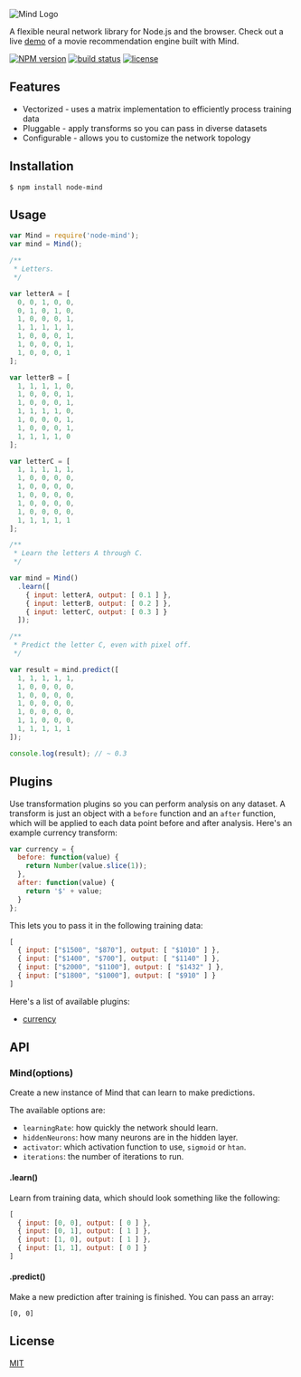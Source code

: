 ![Mind Logo](https://cldup.com/D1yUfBz7Iu.png)

A flexible neural network library for Node.js and the browser. Check out a live [demo](http://www.mindjs.net/) of a movie recommendation engine built with Mind.

[![NPM version][npm-image]][npm-url]
[![build status][circle-image]][circle-url]
[![license][license-image]][license-url]

## Features

- Vectorized - uses a matrix implementation to efficiently process training data
- Pluggable - apply transforms so you can pass in diverse datasets
- Configurable - allows you to customize the network topology

## Installation

    $ npm install node-mind

## Usage

```js
var Mind = require('node-mind');
var mind = Mind();

/**
 * Letters.
 */

var letterA = [
  0, 0, 1, 0, 0,
  0, 1, 0, 1, 0,
  1, 0, 0, 0, 1,
  1, 1, 1, 1, 1,
  1, 0, 0, 0, 1,
  1, 0, 0, 0, 1,
  1, 0, 0, 0, 1
];

var letterB = [
  1, 1, 1, 1, 0,
  1, 0, 0, 0, 1,
  1, 0, 0, 0, 1,
  1, 1, 1, 1, 0,
  1, 0, 0, 0, 1,
  1, 0, 0, 0, 1,
  1, 1, 1, 1, 0
];

var letterC = [
  1, 1, 1, 1, 1,
  1, 0, 0, 0, 0,
  1, 0, 0, 0, 0,
  1, 0, 0, 0, 0,
  1, 0, 0, 0, 0,
  1, 0, 0, 0, 0,
  1, 1, 1, 1, 1
];

/**
 * Learn the letters A through C.
 */

var mind = Mind()
  .learn([
    { input: letterA, output: [ 0.1 ] },
    { input: letterB, output: [ 0.2 ] },
    { input: letterC, output: [ 0.3 ] }
  ]);

/**
 * Predict the letter C, even with pixel off.
 */

var result = mind.predict([
  1, 1, 1, 1, 1,
  1, 0, 0, 0, 0,
  1, 0, 0, 0, 0,
  1, 0, 0, 0, 0,
  1, 0, 0, 0, 0,
  1, 1, 0, 0, 0,
  1, 1, 1, 1, 1
]);

console.log(result); // ~ 0.3
```

## Plugins

Use transformation plugins so you can perform analysis on any dataset. A transform is just an object with a `before` function and an `after` function, which will be applied to each data point before and after analysis. Here's an example currency transform:

```js
var currency = {
  before: function(value) {
    return Number(value.slice(1));
  },
  after: function(value) {
    return '$' + value;
  }
};
```

This lets you to pass it in the following training data:

```js
[
  { input: ["$1500", "$870"], output: [ "$1010" ] },
  { input: ["$1400", "$700"], output: [ "$1140" ] },
  { input: ["$2000", "$1100"], output: [ "$1432" ] },
  { input: ["$1800", "$1000"], output: [ "$910" ] }
]
```

Here's a list of available plugins:

- [currency](https://github.com/stevenmiller888/mind-currency)

## API

### Mind(options)
Create a new instance of Mind that can learn to make predictions.

The available options are:
* `learningRate`: how quickly the network should learn.
* `hiddenNeurons`: how many neurons are in the hidden layer.
* `activator`: which activation function to use, `sigmoid` or `htan`.
* `iterations`: the number of iterations to run.

#### .learn()

Learn from training data, which should look something like the following:

```js
[
  { input: [0, 0], output: [ 0 ] },
  { input: [0, 1], output: [ 1 ] },
  { input: [1, 0], output: [ 1 ] },
  { input: [1, 1], output: [ 0 ] }
]
```

#### .predict()

Make a new prediction after training is finished. You can pass an array:

```
[0, 0]
```

## License

[MIT](https://tldrlegal.com/license/mit-license)

[npm-image]: https://img.shields.io/npm/v/node-mind.svg?style=flat-square
[npm-url]: https://npmjs.org/package/node-mind
[circle-image]: https://img.shields.io/circleci/project/stevenmiller888/mind.svg
[circle-url]: https://circleci.com/gh/stevenmiller888/mind
[license-image]: https://img.shields.io/npm/l/express.svg
[license-url]: https://tldrlegal.com/license/mit-license